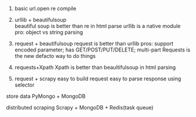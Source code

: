 

1. basic
    url.open
    re compile
    
2. urllib + beautifulsoup   
   beautiful soup is better than re in html parse
   urllib is a native module
   pro:  object vs string parsing
   
3. request + beautifulsoup
   request is better than urllib
   pros: support encoded parameter; has GET/POST/PUT/DELETE; multi-part
   Requests is the new defacto way to do things
   
4. requests+Xpath
   Xpath is better than beaultifulsoup in html parsing
   
5. request + scrapy
   easy to build request
   easy to parse response using selector
 
 
 store data
 PyMongo + MongoDB
 
 distributed scraping
 Scrapy + MongoDB + Redis(task queue)
